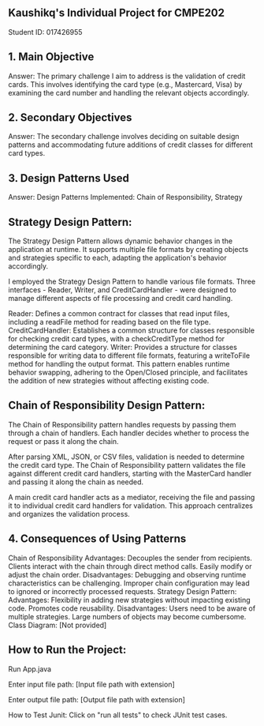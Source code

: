 ## Kaushikq's Individual Project for CMPE202

Student ID: 017426955

## 1. Main Objective
Answer: The primary challenge I aim to address is the validation of credit cards. This involves identifying the card type (e.g., Mastercard, Visa) by examining the card number and handling the relevant objects accordingly.

## 2. Secondary Objectives
Answer: The secondary challenge involves deciding on suitable design patterns and accommodating future additions of credit classes for different card types.

## 3. Design Patterns Used
Answer: Design Patterns Implemented: Chain of Responsibility, Strategy

## Strategy Design Pattern:
The Strategy Design Pattern allows dynamic behavior changes in the application at runtime. It supports multiple file formats by creating objects and strategies specific to each, adapting the application's behavior accordingly.

I employed the Strategy Design Pattern to handle various file formats. Three interfaces - Reader, Writer, and CreditCardHandler - were designed to manage different aspects of file processing and credit card handling.

Reader: Defines a common contract for classes that read input files, including a readFile method for reading based on the file type.
CreditCardHandler: Establishes a common structure for classes responsible for checking credit card types, with a checkCreditType method for determining the card category.
Writer: Provides a structure for classes responsible for writing data to different file formats, featuring a writeToFile method for handling the output format.
This pattern enables runtime behavior swapping, adhering to the Open/Closed principle, and facilitates the addition of new strategies without affecting existing code.

## Chain of Responsibility Design Pattern:
The Chain of Responsibility pattern handles requests by passing them through a chain of handlers. Each handler decides whether to process the request or pass it along the chain.

After parsing XML, JSON, or CSV files, validation is needed to determine the credit card type. The Chain of Responsibility pattern validates the file against different credit card handlers, starting with the MasterCard handler and passing it along the chain as needed.

A main credit card handler acts as a mediator, receiving the file and passing it to individual credit card handlers for validation. This approach centralizes and organizes the validation process.

## 4. Consequences of Using Patterns
Chain of Responsibility
Advantages:
Decouples the sender from recipients.
Clients interact with the chain through direct method calls.
Easily modify or adjust the chain order.
Disadvantages:
Debugging and observing runtime characteristics can be challenging.
Improper chain configuration may lead to ignored or incorrectly processed requests.
Strategy Design Pattern:
Advantages:
Flexibility in adding new strategies without impacting existing code.
Promotes code reusability.
Disadvantages:
Users need to be aware of multiple strategies.
Large numbers of objects may become cumbersome.
Class Diagram:
[Not provided]

## How to Run the Project:
Run App.java

Enter input file path: [Input file path with extension]

Enter output file path: [Output file path with extension]

How to Test Junit:
Click on "run all tests" to check JUnit test cases.
